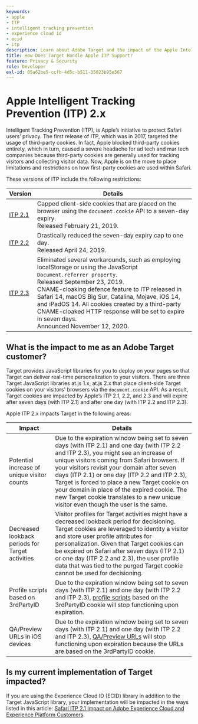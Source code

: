```yaml
---
keywords:
- apple
- ITP
- intelligent tracking prevention
- experience cloud id
- ecid
- itp
description: Learn about Adobe Target and the impact of the Apple Intelligent Tracking Prevention (ITP) initiative that seeks to protect Safari users' privacy.
title: How Does Target Handle Apple ITP Support?
feature: Privacy & Security
role: Developer
exl-id: 05a62be5-ccfb-4d5c-b511-35023b95e567
---
```

# Apple Intelligent Tracking Prevention (ITP) 2.x

Intelligent Tracking Prevention (ITP), is Apple’s initiative to protect Safari users’ privacy. The first release of ITP, which was in 2017, targeted the usage of third-party cookies. In fact, Apple blocked third-party cookies entirety, which in turn, caused a severe headache for ad tech and mar tech companies because third-party cookies are generally used for tracking visitors and collecting visitor data. Now, Apple is on the move to place limitations and restrictions on how first-party cookies are used within Safari.

These versions of ITP include the following restrictions:

|Version|Details|
| --- | --- |
[ITP 2.1](https://webkit.org/blog/8613/intelligent-tracking-prevention-2-1/)|Capped client-side cookies that are placed on the browser using the `document.cookie` API to a seven-day expiry.<br />Released February 21, 2019.|
|[ITP 2.2](https://webkit.org/blog/8828/intelligent-tracking-prevention-2-2/)|Drastically reduced the seven-day expiry cap to one day.<br />Released April 24, 2019.|
|[ITP 2.3](https://webkit.org/blog/9521/intelligent-tracking-prevention-2-3/)|Eliminated several workarounds, such as employing localStorage or using the JavaScript `Document.referrer property`.<br />Released September 23, 2019.<br />CNAME-cloaking defence feature to ITP released in Safari 14, macOS Big Sur, Catalina, Mojave, iOS 14, and iPadOS 14. All cookies created by a third-party CNAME-cloaked HTTP response will be set to expire in seven days.<br />Announced November 12, 2020.|

## What is the impact to me as an Adobe Target customer?

Target provides JavaScript libraries for you to deploy on your pages so that Target can deliver real-time personalization to your visitors. There are three Target JavaScript libraries at.js 1.x, at.js 2.x that place client-side Target cookies on your visitors' browsers via the `document.cookie` API. As a result, Target cookies are impacted by Apple’s ITP 2.1, 2.2, and 2.3 and will expire after seven days (with ITP 2.1) and after one day (with ITP 2.2 and ITP 2.3).

Apple ITP 2.x impacts Target in the following areas:

|Impact|Details|
| --- | --- |
|Potential increase of unique visitor counts|Due to the expiration window being set to seven days (with ITP 2.1) and one day (with ITP 2.2 and ITP 2.3), you might see an increase of unique visitors coming from Safari browsers. If your visitors revisit your domain after seven days (ITP 2.1) or one day (ITP 2.2 and ITP 2.3), Target is forced to place a new Target cookie on your domain in place of the expired cookie. The new Target cookie translates to a new unique visitor even though the user is the same.|
|Decreased lookback periods for Target activities|Visitor profiles for Target activities might have a decreased lookback period for decisioning. Target cookies are leveraged to identity a visitor and store user profile attributes for personalization. Given that Target cookies can be expired on Safari after seven days (ITP 2.1) or one day (ITP 2.2 and 2.3), the user profile data that was tied to the purged Target cookie cannot be used for decisioning.|
|Profile scripts based on 3rdPartyID|Due to the expiration window being set to seven days (with ITP 2.1) and one day (with ITP 2.2 and ITP 2.3), [profile scripts](https://experienceleague.corp.adobe.com/docs/target/using/audiences/visitor-profiles/profile-parameters.html) based on the 3rdPartyID cookie will stop functioning upon expiration.|
|QA/Preview URLs in iOS devices|Due to the expiration window being set to seven days (with ITP 2.1) and one day (with ITP 2.2 and ITP 2.3), [QA/Preview URLs](https://experienceleague.corp.adobe.com/docs/target/using/activities/activity-qa/activity-qa.html) will stop functioning upon expiration because the URLs are based on the 3rdPartyID cookie.|

## Is my current implementation of Target impacted?

If you are using the Experience Cloud ID (ECID) library in addition to the Target JavaScript library, your implementation will be impacted in the ways listed in this article: [Safari ITP 2.1 Impact on Adobe Experience Cloud and Experience Platform Customers](https://medium.com/adobetech/safari-itp-2-1-impact-on-adobe-experience-cloud-customers-9439cecb55ac).
